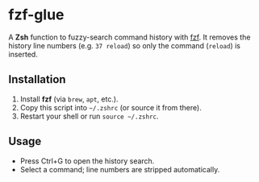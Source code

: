 # fzf-glue

A **Zsh** function to fuzzy-search command history with [fzf](https://github.com/junegunn/fzf). It removes the history line numbers (e.g. `37 reload`) so only the command (`reload`) is inserted.

## Installation
1. Install **fzf** (via `brew`, `apt`, etc.).
2. Copy this script into `~/.zshrc` (or source it from there).
3. Restart your shell or run `source ~/.zshrc`.

## Usage
- Press Ctrl+G to open the history search.
- Select a command; line numbers are stripped automatically.

